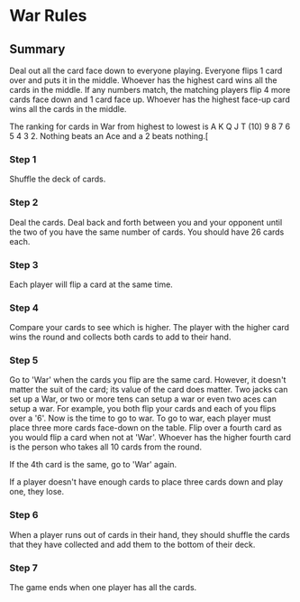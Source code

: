 # War Rules

## Summary
Deal out all the card face down to everyone playing. Everyone flips 1 card over and puts it in the middle. Whoever has the highest card wins all the cards in the middle. If any numbers match, the matching players flip 4 more cards face down and 1 card face up. Whoever has the highest face-up card wins all the cards in the middle.

The ranking for cards in War from highest to lowest is A K Q J T (10) 9 8 7 6 5 4 3 2. Nothing beats an Ace and a 2 beats nothing.[

### Step 1
Shuffle the deck of cards.

### Step 2
Deal the cards. Deal back and forth between you and your opponent until the two of you have the same number of cards. You should have 26 cards each.

### Step 3
Each player will flip a card at the same time.

### Step 4
Compare your cards to see which is higher. The player with the higher card wins the round and collects both cards to add to their hand.

### Step 5
Go to 'War' when the cards you flip are the same card. However, it doesn't matter the suit of the card; its value of the card does matter. Two jacks can set up a War, or two or more tens can setup a war or even two aces can setup a war. For example, you both flip your cards and each of you flips over a '6'. Now is the time to go to war. To go to war, each player must place three more cards face-down on the table. Flip over a fourth card as you would flip a card when not at 'War'. Whoever has the higher fourth card is the person who takes all 10 cards from the round.

If the 4th card is the same, go to 'War' again.

If a player doesn't have enough cards to place three cards down and play one, they lose.

### Step 6
When a player runs out of cards in their hand, they should shuffle the cards that they have collected and add them to the bottom of their deck.

### Step 7
The game ends when one player has all the cards.

